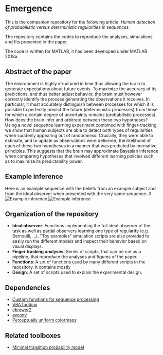 # Emergence

This is the companion repository for the following article: *Human detection of probabilistic versus deterministic regularities in sequences*.

The repository contains the codes to reproduce the analyses, simulations and fits presented in the paper.

The code is written for MATLAB, it has been developed under MATLAB 2018a.

## Abstract of the paper

The environment is highly structured in time thus allowing the brain to generate expectations about future events. To maximize the accuracy of its predictions, and thus better adjust behavior, the brain must however correctly identify the process generating the observations it receives. In particular, it must accurately distinguish between processes for which it is possible to perfectly predict the future (deterministic processes) from those for which a certain degree of uncertainty remains (probabilistic processes). How does the brain infer and arbitrate between these two hypotheses? Using a novel sequence learning experiment combined with finger-tracking, we show that human subjects are able to detect both types of regularities when suddenly appearing out of randomness. Crucially, they were able to estimate, and to update as observations were delivered, the likelihood of each of these two hypotheses in a manner that was predicted by normative principles. This suggests that the brain may approximate Bayesian inference when comparing hypotheses that involved different learning policies such as to maximize its predictability power.

## Example inference

Here is an example sequence with the beliefs from an example subject and from the ideal observer when presented with the very same sequence.
#![Example inference](https://user-images.githubusercontent.com/5986212/38567248-fbe65660-3ce5-11e8-957e-0116b8eafc00.gif)
![Example inference](https://github.com/maheump/Emergence/blob/master/Finger%20tracking%20analyses/figs/F_M.gif)

## Organization of the repository

* **Ideal observer**: Functions implementing the full ideal observer of the task as well as partial observers learning one type of regularity (e.g. Bernoulli, ...). "Toy examples" simulation scripts are also provided to easily run the different models and inspect their behavior based on visual displays.
* **Finger tracking analyses**: Series of scripts, that can be run as a pipeline, that reproduce the analyses and figures of the paper.
* **Functions**: A set of functions used by many different scripts in the repository. It contains mostly
* **Design**: A set of scripts used to explain the experimental design.

## Dependencies

* [Custom functions for sequence processing](https://github.com/maheump/matlab/tree/master/sequences)
* [VBA toolbox](http://mbb-team.github.io/VBA-toolbox/)
* [cbrewer2](https://github.com/scottclowe/cbrewer2)
* [avconv](https://libav.org/avconv.html)
* [Perceptually uniform colormaps](https://fr.mathworks.com/matlabcentral/fileexchange/51986-perceptually-uniform-colormaps)

## Related toolboxes

* [Minimal transition probability model](https://github.com/florentmeyniel/MinimalTransitionProbsModel)
